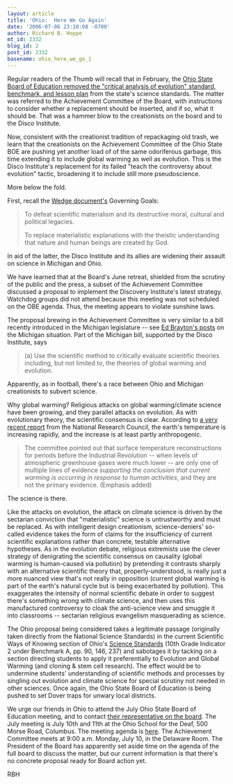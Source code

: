 ```yaml
---
layout: article
title: 'Ohio:  Here We Go Again'
date: '2006-07-06 23:10:08 -0700'
author: Richard B. Hoppe
mt_id: 2332
blog_id: 2
post_id: 2332
basename: ohio_here_we_go_1
---
```

Regular readers of the Thumb will recall that in February, the [Ohio State Board of Education removed the "critical analysis of evolution" standard, benchmark, and lesson plan](/archives/2006/02/the-win-in-ohio.html) from the state's science standards.  The matter was referred to the Achievement Committee of the Board, with instructions to consider whether a replacement should be inserted, and if so, what it should be.  That was a hammer blow to the creationists on the board and to the Disco Institute.

Now, consistent with the creationist tradition of repackaging old trash, we learn that the creationists on the Achievement Committee of the Ohio State BOE are pushing yet another load of of the same odoriferous garbage, this time extending it to include global warming as well as evolution.  This is the Disco Institute's replacement for its failed "teach the controversy about evolution" tactic, broadening it to include still more pseudoscience.

More below the fold.

First, recall the [Wedge document's](http://www.antievolution.org/features/wedge.html) Governing Goals:

> To defeat scientific materialism and its destructive moral, cultural and political legacies.
> 
> 
> To replace materialistic explanations with the theistic understanding that nature and human beings are created by God.

In aid of the latter, the Disco Institute and its allies are widening their assault on science in Michigan and Ohio.

We have learned that at the Board's June retreat, shielded from the scrutiny of the public and the press, a subset of the Achievement Committee discussed a proposal to implement the Discovery Institute's latest strategy.  Watchdog groups did not attend because this meeting was not scheduled on the OBE agenda. Thus, the meeting appears to violate sunshine laws.

The proposal brewing in the Achievement Committee is very similar to a bill recently introduced in the Michigan legislature -- see [Ed Brayton's posts](http://scienceblogs.com/dispatches/id_and_the_law/michigan_bills/) on the Michigan situation.  Part of the Michigan bill, supported by the Disco Institute, says

> (a) Use the scientific method to critically evaluate scientific theories including, but not limited to, the theories of global warming and evolution.

Apparently, as in football, there's a race between Ohio and Michigan creationists to subvert science.

Why global warming? Religious attacks on global warming/climate science have been growing, and they parallel attacks on evolution. As with evolutionary theory, the scientific consensus is clear. According to [a very recent report](http://www8.nationalacademies.org/onpinews/newsitem.aspx?RecordID=11676) from the National Research Council, the  earth's temperature is increasing rapidly, and the increase is at least partly anthropogenic.

> The committee pointed out that surface temperature reconstructions for periods before the Industrial Revolution -- when levels of atmospheric greenhouse gases were much lower -- are only one of multiple lines of evidence _supporting the conclusion that current warming is occurring in response to human activities_, and they are not the primary evidence.  (Emphasis added)

The science is there.

Like the attacks on evolution, the attack on climate science is driven by the sectarian conviction that "materialistic" science is untrustworthy and must be replaced.  As with intelligent design creationism, science-deniers' so-called evidence takes the form of claims for the insufficiency of current scientific explanations rather than concrete, testable alternative hypotheses. As in the evolution debate, religious extremists use the clever strategy of denigrating the scientific consensus on causality (global warming is human-caused via pollution) by pretending it contrasts sharply with an alternative scientific theory that, properly-understood, is really just a more nuanced view that's not really in opposition (current global warming is part of the earth's natural cycle but is being exacerbated by pollution). This exaggerates the intensity of normal scientific debate in order to suggest there's something wrong with climate science, and then uses this manufactured  controversy to cloak the anti-science view and smuggle it into classrooms -- sectarian religious evangelism masquerading as science.

The Ohio proposal being considered takes a legitimate passage (originally taken directly from the National Science Standards) in the current Scientific Ways of Knowing section of Ohio's [Science Standards](http://www.ode.state.oh.us/academic_content_standards/) (10th Grade Indicator 2 under Benchmark A, pp. 90, 146, 237) and sabotages it by tacking on a section directing students to apply it preferentially to Evolution and Global Warming (and cloning & stem cell research).  The effect would be to undermine students' understanding of scientific methods and processes by singling out evolution and climate science for special scrutiny not needed in other sciences.  Once again, the Ohio State Board of Education is being pushed to set Dover traps for unwary local districts.

We urge our friends in Ohio to attend the July Ohio State Board of Education meeting, and to contact [their representative on the board](http://www.ode.state.oh.us/board/).  The July meeting is July 10th and 11th at the Ohio School for the Deaf, 500 Morse Road, Columbus.  The meeting agenda is [here](http://www.ode.state.oh.us/board/meetings/july06/schedule.asp).  The Achievement Committee meets at 9:00 a.m. Monday, July 10, in the Delaware Room.  The President of the Board has apparently set aside time on the agenda of the full board to discuss the matter, but our current information is that there's no concrete proposal ready for Board action yet.

RBH
